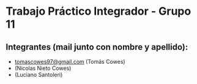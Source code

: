 # Trabajo Práctico Integrador - Grupo 11
## Integrantes (mail junto con nombre y apellido):
* tomascowes97@gmail.com (Tomás Cowes)
* (Nicolas Nieto Cowes)
* (Luciano Santoleri)
